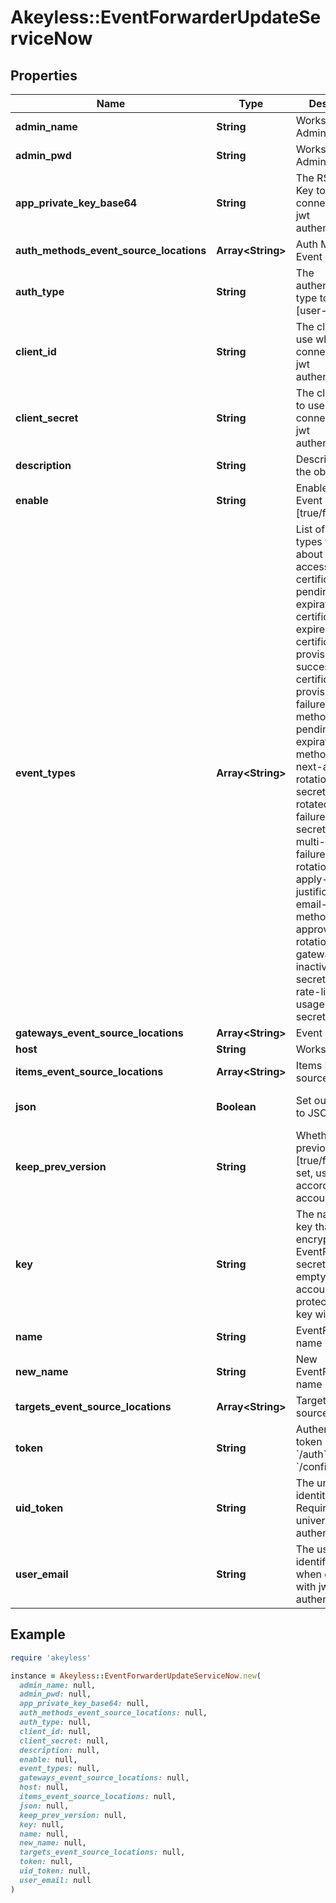 # Akeyless::EventForwarderUpdateServiceNow

## Properties

| Name | Type | Description | Notes |
| ---- | ---- | ----------- | ----- |
| **admin_name** | **String** | Workstation Admin Name | [optional] |
| **admin_pwd** | **String** | Workstation Admin Password | [optional] |
| **app_private_key_base64** | **String** | The RSA Private Key to use when connecting with jwt authentication | [optional] |
| **auth_methods_event_source_locations** | **Array&lt;String&gt;** | Auth Method Event sources | [optional] |
| **auth_type** | **String** | The authentication type to use [user-pass/jwt] | [optional][default to &#39;user-pass&#39;] |
| **client_id** | **String** | The client ID to use when connecting with jwt authentication | [optional] |
| **client_secret** | **String** | The client secret to use when connecting with jwt authentication | [optional] |
| **description** | **String** | Description of the object | [optional] |
| **enable** | **String** | Enable/Disable Event Forwarder [true/false] | [optional][default to &#39;true&#39;] |
| **event_types** | **Array&lt;String&gt;** | List of event types to notify about [request-access, certificate-pending-expiration, certificate-expired, certificate-provisioning-success, certificate-provisioning-failure, auth-method-pending-expiration, auth-method-expired, next-automatic-rotation, rotated-secret-success, rotated-secret-failure, dynamic-secret-failure, multi-auth-failure, uid-rotation-failure, apply-justification, email-auth-method-approved, usage, rotation-usage, gateway-inactive, static-secret-updated, rate-limiting, usage-report, secret-sync] | [optional] |
| **gateways_event_source_locations** | **Array&lt;String&gt;** | Event sources |  |
| **host** | **String** | Workstation Host | [optional] |
| **items_event_source_locations** | **Array&lt;String&gt;** | Items Event sources | [optional] |
| **json** | **Boolean** | Set output format to JSON | [optional][default to false] |
| **keep_prev_version** | **String** | Whether to keep previous version [true/false]. If not set, use default according to account settings | [optional] |
| **key** | **String** | The name of a key that used to encrypt the EventForwarder secret value (if empty, the account default protectionKey key will be used) | [optional] |
| **name** | **String** | EventForwarder name |  |
| **new_name** | **String** | New EventForwarder name | [optional] |
| **targets_event_source_locations** | **Array&lt;String&gt;** | Targets Event sources | [optional] |
| **token** | **String** | Authentication token (see &#x60;/auth&#x60; and &#x60;/configure&#x60;) | [optional] |
| **uid_token** | **String** | The universal identity token, Required only for universal_identity authentication | [optional] |
| **user_email** | **String** | The user email to identify with when connecting with jwt authentication | [optional] |

## Example

```ruby
require 'akeyless'

instance = Akeyless::EventForwarderUpdateServiceNow.new(
  admin_name: null,
  admin_pwd: null,
  app_private_key_base64: null,
  auth_methods_event_source_locations: null,
  auth_type: null,
  client_id: null,
  client_secret: null,
  description: null,
  enable: null,
  event_types: null,
  gateways_event_source_locations: null,
  host: null,
  items_event_source_locations: null,
  json: null,
  keep_prev_version: null,
  key: null,
  name: null,
  new_name: null,
  targets_event_source_locations: null,
  token: null,
  uid_token: null,
  user_email: null
)
```

